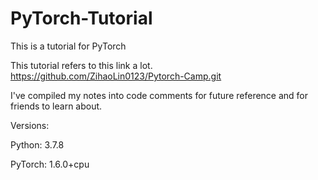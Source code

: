 # PyTorch-Tutorial
This is a tutorial for PyTorch

This tutorial refers to this link a lot.
https://github.com/ZihaoLin0123/Pytorch-Camp.git

I've compiled my notes into code comments for future reference and for friends to learn about.

Versions:

Python: 3.7.8

PyTorch: 1.6.0+cpu
